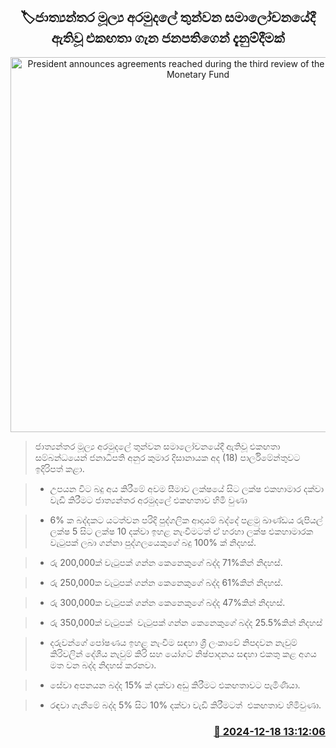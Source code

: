 <p align='center'><b><h2 align='center' title='President announces agreements reached during the third review of the International Monetary Fund'>🏷ජාත්‍යන්තර මූල්‍ය අරමුදලේ තුන්වන සමාලෝචනයේදී ඇතිවූ එකඟතා ගැන ජනපතිගෙන් දැනුම්දීමක්</h2></b></p>
<p align='center'><img src='https://helakuru.sgp1.cdn.digitaloceanspaces.com/esana/images/lib/anura-president-parliment-today-tt.jpg' width='600' alt='President announces agreements reached during the third review of the International Monetary Fund'></p>

> ජාත්‍යන්තර මූල්‍ය අරමුදලේ තුන්වන සමාලෝචනයේදී ඇතිවූ එකඟතා සම්බන්ධයෙන් ජනාධිපති අනුර කුමාර දිසානායක අද (18) පාර්ලිමේන්තුවට ඉදිරිපත් කළා.

> * උපයන විට බදු අය කිරීමේ අවම සීමාව ලක්ෂයේ සිට ලක්ෂ එකහාමාර දක්වා වැඩි කිරීමට ජාත්‍යන්තර අරමුදලේ එකඟතාව හිමි වුණා

> * 6% ක බද්දකට යටත්වන පරිදි පුද්ගලික ආදායම් බද්දේ පළමු ඛාණ්ඩය රුපියල් ලක්ෂ 5 සිට ලක්ෂ 10 දක්වා ඉහළ නැංවීමටත් ඒ හරහා ලක්ෂ එකහාමාරක වැටුපක් ලබා ගන්නා පුද්ගලයෙකුගේ බදු 100% ක් නිදහස්.

> - රු 200,000ක් වැටුපක් ගන්න කෙනෙකුගේ බද්ද 71%කින් නිදහස්.

> - රු 250,000ක වැටුපක් ගන්න කෙනෙකුගේ බද්ද 61%කින් නිදහස්.

> - රු 300,000ක වැටුපක් ගන්න කෙනෙකුගේ බද්ද 47%කින් නිදහස්.

> - රු 350,000ක් වැටුපක්  වැටුපක් ගන්න කෙනෙකුගේ බද්ද 25.5%කින් නිදහස්

> * දරුවන්ගේ පෝෂණය ඉහළ නැංවීම සඳහා ශ්‍රී ලංකාවේ නිපදවන නැවුම් කිරිවලින් දේශීය නැවුම් කිරි සහ යෝගට් නිෂ්පාදනය සඳහා එකතු කළ අගය මත වන බද්ද නිදහස් කරනවා.

> * සේවා අපනයන බද්ද 15% ක් දක්වා අඩු කිරීමට එකඟතාවට පැමිණියා.

> * රඳවා ගැනීමේ බද්ද 5% සිට 10% දක්වා වැඩි කිරීමටත්  එකඟතාව හිමිවුණා.



<h3 align='right'><a href='https://www.helakuru.lk/esana/p/105985/'>📅 2024-12-18 13:12:06</a></h3>
